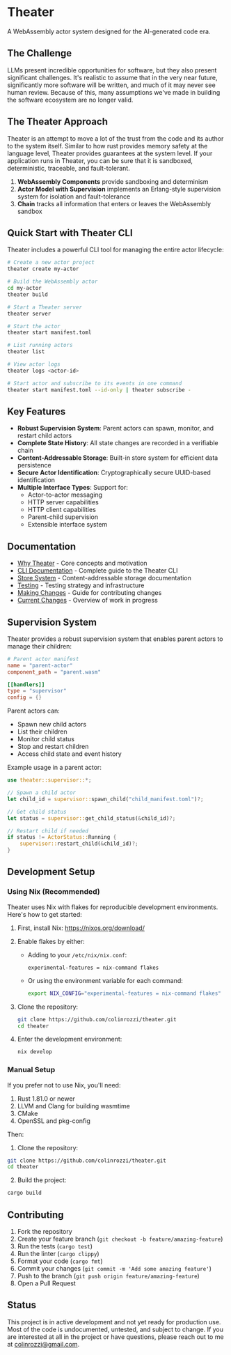 # Theater

A WebAssembly actor system designed for the AI-generated code era.

## The Challenge

LLMs present incredible opportunities for software, but they also present significant challenges. It's realistic to assume that in the very near future, significantly more software will be written, and much of it may never see human review. Because of this, many assumptions we've made in building the software ecosystem are no longer valid.

## The Theater Approach

Theater is an attempt to move a lot of the trust from the code and its author to the system itself. Similar to how rust provides memory safety at the language level, Theater provides guarantees at the system level. If your application runs in Theater, you can be sure that it is sandboxed, deterministic, traceable, and fault-tolerant.

1. **WebAssembly Components** provide sandboxing and determinism
2. **Actor Model with Supervision** implements an Erlang-style supervision system for isolation and fault-tolerance
3. **Chain** tracks all information that enters or leaves the WebAssembly sandbox

## Quick Start with Theater CLI

Theater includes a powerful CLI tool for managing the entire actor lifecycle:

```bash
# Create a new actor project
theater create my-actor

# Build the WebAssembly actor
cd my-actor
theater build

# Start a Theater server
theater server

# Start the actor
theater start manifest.toml

# List running actors
theater list

# View actor logs
theater logs <actor-id>

# Start actor and subscribe to its events in one command
theater start manifest.toml --id-only | theater subscribe -
```

## Key Features

- **Robust Supervision System**: Parent actors can spawn, monitor, and restart child actors
- **Complete State History**: All state changes are recorded in a verifiable chain
- **Content-Addressable Storage**: Built-in store system for efficient data persistence
- **Secure Actor Identification**: Cryptographically secure UUID-based identification
- **Multiple Interface Types**: Support for:
  - Actor-to-actor messaging
  - HTTP server capabilities
  - HTTP client capabilities
  - Parent-child supervision
  - Extensible interface system

## Documentation

- [Why Theater](docs/why-theater.md) - Core concepts and motivation
- [CLI Documentation](docs/cli.md) - Complete guide to the Theater CLI
- [Store System](docs/store/README.md) - Content-addressable storage documentation
- [Testing](book/docs/testing.md) - Testing strategy and infrastructure
- [Making Changes](docs/making-changes.md) - Guide for contributing changes
- [Current Changes](/changes/in-progress.md) - Overview of work in progress

## Supervision System

Theater provides a robust supervision system that enables parent actors to manage their children:

```toml
# Parent actor manifest
name = "parent-actor"
component_path = "parent.wasm"

[[handlers]]
type = "supervisor"
config = {}
```

Parent actors can:
- Spawn new child actors
- List their children
- Monitor child status
- Stop and restart children
- Access child state and event history

Example usage in a parent actor:

```rust
use theater::supervisor::*;

// Spawn a child actor
let child_id = supervisor::spawn_child("child_manifest.toml")?;

// Get child status
let status = supervisor::get_child_status(&child_id)?;

// Restart child if needed
if status != ActorStatus::Running {
    supervisor::restart_child(&child_id)?;
}
```

## Development Setup

### Using Nix (Recommended)

Theater uses Nix with flakes for reproducible development environments. Here's how to get started:

1. First, install Nix:
https://nixos.org/download/

2. Enable flakes by either:
   - Adding to your `/etc/nix/nix.conf`:
     ```
     experimental-features = nix-command flakes
     ```
   - Or using the environment variable for each command:
     ```bash
     export NIX_CONFIG="experimental-features = nix-command flakes"
     ```

3. Clone the repository:
   ```bash
   git clone https://github.com/colinrozzi/theater.git
   cd theater
   ```

4. Enter the development environment:
   ```bash
   nix develop
   ```

### Manual Setup

If you prefer not to use Nix, you'll need:

1. Rust 1.81.0 or newer
2. LLVM and Clang for building wasmtime
3. CMake
4. OpenSSL and pkg-config

Then:

1. Clone the repository:
```bash
git clone https://github.com/colinrozzi/theater.git
cd theater
```

2. Build the project:
```bash
cargo build
```

## Contributing

1. Fork the repository
2. Create your feature branch (`git checkout -b feature/amazing-feature`)
3. Run the tests (`cargo test`)
4. Run the linter (`cargo clippy`)
5. Format your code (`cargo fmt`)
6. Commit your changes (`git commit -m 'Add some amazing feature'`)
7. Push to the branch (`git push origin feature/amazing-feature`)
8. Open a Pull Request

## Status

This project is in active development and not yet ready for production use. Most of the code is undocumented, untested, and subject to change. If you are interested at all in the project or have questions, please reach out to me at colinrozzi@gmail.com.
